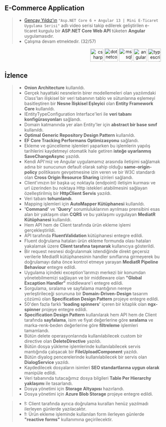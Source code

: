 ## E-Commerce Application
> * [Gençay Yıldız'ın](https://www.youtube.com/c/Gen%C3%A7ayY%C4%B1ld%C4%B1z/featured) `"Asp.NET Core 6 + Angular 13 | Mini E-Ticaret Uygulama Serisi"` adlı video serisi takip edilerek geliştirilen e-ticaret kurgulu bir **ASP.NET Core Web API** tüketen **Angular** uygulamasıdır.
> * Çalışma devam etmektedir. (32/57)

<p align="right">
        <a href="https://docs.microsoft.com/en-us/dotnet/csharp/" target="_blank"> <img src="https://cdn.jsdelivr.net/gh/devicons/devicon/icons/csharp/csharp-original.svg" alt="csharp" width="42" height="42"/></a>
        <a href="https://dotnet.microsoft.com/" target="_blank"> <img src="https://cdn.jsdelivr.net/gh/devicons/devicon/icons/dotnetcore/dotnetcore-original.svg" alt="dotnetcore" width="43" height="43"/></a>
        <a href="https://www.microsoft.com/en-us/sql-server" target="_blank" rel="noreferrer"> <img src="https://www.svgrepo.com/show/303229/microsoft-sql-server-logo.svg" alt="mssql" width="43" height="43"/></a>
        <a href="https://angular.io/" target="_blank"> <img src="https://cdn.jsdelivr.net/gh/devicons/devicon/icons/angularjs/angularjs-original.svg" alt="angular" width="42" height="42"/></a>
        <a href="https://www.typescriptlang.org/" target="_blank"><img src="https://cdn.jsdelivr.net/gh/devicons/devicon/icons/typescript/typescript-original.svg" alt="typescript" width="42" height="42"/></a>
</p>

## İzlence
> * **Onion Architecture** kullanıldı.
> * Gerçek hayattaki nesnelerin birer modellemeleri olan yazılımdaki Class'ları ilişkisel bir veri tabanının tablo ve sütunlarına eşlemeyi basitleştiren bir **Nesne İlişkisel Eşleyici** olan **Entity Framework Core** kullanıldı.
> * IEntityTypeConfiguration Interface'leri ile **veri tabanı konfigürasyonları** sağlandı.
> * Domain katmanında yer alan Entity'ler için **abstract bir base sınıf** kullanıldı.
> * **Optimal Generic Repository Design Pattern** kullanıldı.
> * **EF Core Tracking Performans Optimizasyonu** sağlandı.
> * Ekleme ve güncelleme işlemleri yaparken bu işlemlerin yapılış tarihlerini kaydetmeyi otomatik hale getiren **isteğe uyarlanmış SaveChangeAsync** yazıldı.
> * Kendi API'miz ve Angular uygulamamız arasında iletişimi sağlamak adına bir sunucunun default olarak sahip olduğu **same-origin-policy** politikasını gevşetmesine izin veren ve bir W3C standardı olan **Cross Origin Resource Sharing** izinleri sağlandı.
> * Client'ımızın bir başka uç noktayla (endpoint) iletişim kurması ve url üzerinden bu noktaya Http istekleri atabilmesini sağlayan özelleştirilmiş bir **HttpClient Servis** yazıldı.
> * Veri tabanı **tohumlandı**.
> * Mapping işlemleri için **AutoMapper Kütüphanesi** kullanıldı.
> * **'Command'** ve **'Query'** sorumluluklarının ayrılması prensibini esas alan bir yaklaşım olan **CQRS** ve bu yaklaşımı uygulayan **MediatR Kütüphanesi** kullanıldı.
> * Hem API hem de Client tarafında ürün ekleme işlemi gerçekleştirildi.
> * API tarafında **FluentValidation** kütüphanesi entegre edildi.
> * Fluent doğrulama hataları ürün ekleme formunda olası hataları yakalamak üzere **Client tarafına taşınarak** kullanıcıya gösterildi.
> * Bir request nesnesi doğrulanmak istendiğinde direkt geçersiz verilerle MediatR kütüphanesinin handler sınıflarına girmeyerek bu doğrulamayı daha önce kontrol etmeye yarayan **MediatR Pipeline Behaviour** entegre edildi.
> * Uygulama içindeki exception'larımızı merkezi bir konumdan yönetebilmemizi sağlayan ve bir middleware olan **"Global Excaption Handler"** middleware'i entegre edildi.
> * Sorgulama, sıralama ve sayfalama mantığının nereye yerleştirileceği sorununa bir **Domain-Driven-Design** tasarım çözümü olan **Specification Design Pattern** projeye entegre edildi.
> * 50'den fazla farklı **'loading spinners'** içeren bir kitaplık olan **ngx-spinner** projeye entegre edildi.
> * **Specification Design Pattern** kullanılarak hem API hem de Client tarafında **sayfalama**, isim ve fiyat değerlerine göre **sıralama** ve marka-renk-beden değerlerine göre **filtreleme** işlemleri tamamlandı.
> * Bütün delete operasyonlarında kullanılabilecek custom bir directive olan **DeleteDirective** yazıldı.
> * Bütün dosya yükleme işlemlerinde kullanılabilecek servis mantığında çalışacak bir **FileUploadComponent** yazıldı.
> * Bütün diyalog pencerelerinde kullanılabilecek bir servis olan **DialogService** yazıldı.
> * Kaydedilecek dosyaların isimleri **SEO standartlarına uygun olarak** manipüle edildi.
> * Veri tabanında tutacağımız dosya bilgileri **Table Per Hierarchy yaklaşımı** ile tasarlandı.
> * Dosya yönetimi için **Storage Altyapısı** hazırlandı.
> * Dosya yönetimi için **Azure Blob Storage** projeye entegre edildi.

> * **!:** Client tarafında ayrıca doğrulama kuralları henüz yazılmadı ilerleyen günlerde yazılacaktır.
> * **!:** Ürün ekleme işleminde kullanılan form ilerleyen günlerde **"reactive forms"** kullanımına geçirilecektir.